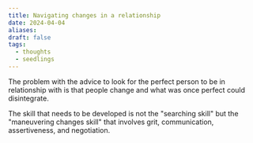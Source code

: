 ```yaml
---
title: Navigating changes in a relationship
date: 2024-04-04
aliases: 
draft: false
tags:
  - thoughts
  - seedlings
---
```

The problem with the advice to look for the perfect person to be in relationship with is that people change and what was once perfect could disintegrate.

The skill that needs to be developed is not the "searching skill" but the "maneuvering changes skill" that involves grit, communication, assertiveness, and negotiation.